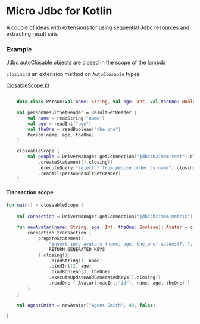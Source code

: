 # Micro Jdbc for Kotlin

A couple of ideas with extensions for using sequential Jdbc resources and extracting result sets

### Example

Jdbc autoClosable objects are closed in the scope of the lambda

`closing` is an extension method on `AutoClosable` types

[ClosableScope.kt](https://github.com/griffio/micro-jdbc/blob/master/src/main/kotlin/griffio/micro/ClosableScope.kt)

```kotlin

    data class Person(val name: String, val age: Int, val theOne: Boolean)

    val personResultSetReader = ResultSetReader {
        val name = readString("name")
        val age = readInt("age")
        val theOne = readBoolean("the_one")
        Person(name, age, theOne)
    }

    closeableScope {
        val people = DriverManager.getConnection("jdbc:h2:mem:test").closing()
            .createStatement().closing()
            .executeQuery("select * from people order by name").closing()
            .readAll(personResultSetReader)
    }
```


#### Transaction scope

``` kotlin
fun main() = closeableScope {
    
    val connection = DriverManager.getConnection("jdbc:h2:mem:matrix").closing()
    
    fun newAvatar(name: String, age: Int, theOne: Boolean): Avatar = closeableScope {
        connection.transaction {
            prepareStatement(
                "insert into avatars (name, age, the_one) values(?, ?, ?)",
                RETURN_GENERATED_KEYS
            ).closing()
                .bindString(1, name)
                .bindInt(2, age)
                .bindBoolean(3, theOne)
                .executeUpdateAndGeneratedKeys().closing()
                .readOne { Avatar(readInt("id"), name, age, theOne) }
        }
    }
    
    val agentSmith = newAvatar("Agent Smith", 46, false)

}   
```
